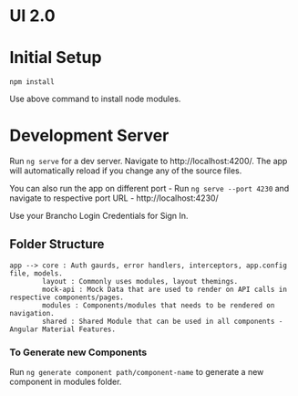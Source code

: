 # UI 2.0 

# Initial Setup

```npm install```

Use above command to install node modules.


# Development Server
Run ```ng serve``` for a dev server. Navigate to http://localhost:4200/. The app will automatically reload if you change any of the source files. 

You can also run the app on different port - Run ```ng serve --port 4230``` and navigate to respective port URL -  http://localhost:4230/

Use your Brancho Login Credentials for Sign In.

## Folder Structure

```
app --> core : Auth gaurds, error handlers, interceptors, app.config file, models.
        layout : Commonly uses modules, layout themings.
        mock-api : Mock Data that are used to render on API calls in respective components/pages.
        modules : Components/modules that needs to be rendered on navigation.
        shared : Shared Module that can be used in all components - Angular Material Features.
```

### To Generate new Components 
Run ```ng generate component path/component-name``` to generate a new component in modules folder. 




